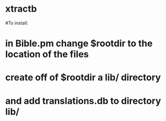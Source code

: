 # xtractb
#To install:
#  in Bible.pm change $rootdir to the location of the files 
#  create off of $rootdir a lib/ directory
#     and add translations.db to directory lib/
